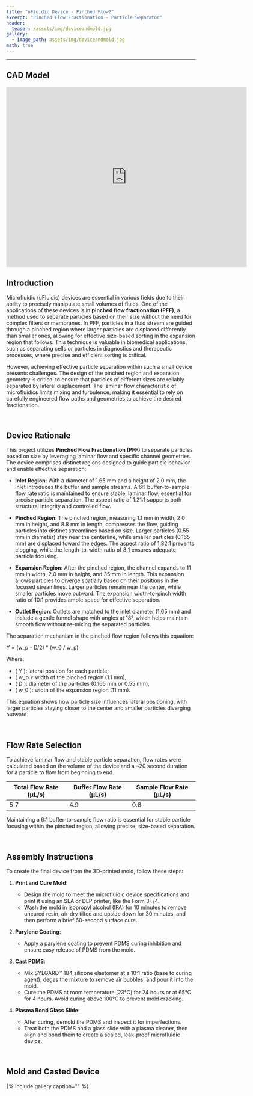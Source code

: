 ```yaml
---
title: "uFluidic Device - Pinched Flow2"
excerpt: "Pinched Flow Fractionation - Particle Separator"
header:
  teaser: /assets/img/deviceandmold.jpg
gallery:
  - image_path: assets/img/deviceandmold.jpg
math: true
---
```

---

## CAD Model
<iframe src="https://vanderbilt643.autodesk360.com/shares/public/SH286ddQT78850c0d8a4dc2a679a11fc4179?mode=embed" width="640" height="480" allowfullscreen="true" webkitallowfullscreen="true" mozallowfullscreen="true" frameborder="0"></iframe>

<br>

## Introduction

Microfluidic (uFluidic) devices are essential in various fields due to their ability to precisely manipulate small volumes of fluids. One of the applications of these devices is in **pinched flow fractionation (PFF)**, a method used to separate particles based on their size without the need for complex filters or membranes. In PFF, particles in a fluid stream are guided through a pinched region where larger particles are displaced differently than smaller ones, allowing for effective size-based sorting in the expansion region that follows. This technique is valuable in biomedical applications, such as separating cells or particles in diagnostics and therapeutic processes, where precise and efficient sorting is critical.

However, achieving effective particle separation within such a small device presents challenges. The design of the pinched region and expansion geometry is critical to ensure that particles of different sizes are reliably separated by lateral displacement. The laminar flow characteristic of microfluidics limits mixing and turbulence, making it essential to rely on carefully engineered flow paths and geometries to achieve the desired fractionation.

<br>

## Device Rationale

This project utilizes **Pinched Flow Fractionation (PFF)** to separate particles based on size by leveraging laminar flow and specific channel geometries. The device comprises distinct regions designed to guide particle behavior and enable effective separation:

- **Inlet Region**: With a diameter of 1.65 mm and a height of 2.0 mm, the inlet introduces the buffer and sample streams. A 6:1 buffer-to-sample flow rate ratio is maintained to ensure stable, laminar flow, essential for precise particle separation. The aspect ratio of 1.21:1 supports both structural integrity and controlled flow.

- **Pinched Region**: The pinched region, measuring 1.1 mm in width, 2.0 mm in height, and 8.8 mm in length, compresses the flow, guiding particles into distinct streamlines based on size. Larger particles (0.55 mm in diameter) stay near the centerline, while smaller particles (0.165 mm) are displaced toward the edges. The aspect ratio of 1.82:1 prevents clogging, while the length-to-width ratio of 8:1 ensures adequate particle focusing.

- **Expansion Region**: After the pinched region, the channel expands to 11 mm in width, 2.0 mm in height, and 35 mm in length. This expansion allows particles to diverge spatially based on their positions in the focused streamlines. Larger particles remain near the center, while smaller particles move outward. The expansion width-to-pinch width ratio of 10:1 provides ample space for effective separation.

- **Outlet Region**: Outlets are matched to the inlet diameter (1.65 mm) and include a gentle funnel shape with angles at 18°, which helps maintain smooth flow without re-mixing the separated particles.

The separation mechanism in the pinched flow region follows this equation:

Y = (w_p - D/2) * (w_0 / w_p)

Where:
   - \( Y \): lateral position for each particle,
   - \( w_p \): width of the pinched region (1.1 mm),
   - \( D \): diameter of the particles (0.165 mm or 0.55 mm),
   - \( w_0 \): width of the expansion region (11 mm).

This equation shows how particle size influences lateral positioning, with larger particles staying closer to the center and smaller particles diverging outward.

<br>

## Flow Rate Selection

To achieve laminar flow and stable particle separation, flow rates were calculated based on the volume of the device and a ~20 second duration for a particle to flow from beginning to end.

| **Total Flow Rate (µL/s)** | **Buffer Flow Rate (µL/s)** | **Sample Flow Rate (µL/s)** |
|----------------------------|-----------------------------|-----------------------------|
| 5.7                         | 4.9                        | 0.8                         |


Maintaining a 6:1 buffer-to-sample flow ratio is essential for stable particle focusing within the pinched region, allowing precise, size-based separation.

<br>

## Assembly Instructions

To create the final device from the 3D-printed mold, follow these steps:

1. **Print and Cure Mold**:
   - Design the mold to meet the microfluidic device specifications and print it using an SLA or DLP printer, like the Form 3+/4.
   - Wash the mold in isopropyl alcohol (IPA) for 10 minutes to remove uncured resin, air-dry tilted and upside down for 30 minutes, and then perform a brief 60-second surface cure.

2. **Parylene Coating**:
   - Apply a parylene coating to prevent PDMS curing inhibition and ensure easy release of PDMS from the mold.

3. **Cast PDMS**:
   - Mix SYLGARD™ 184 silicone elastomer at a 10:1 ratio (base to curing agent), degas the mixture to remove air bubbles, and pour it into the mold.
   - Cure the PDMS at room temperature (23°C) for 24 hours or at 65°C for 4 hours. Avoid curing above 100°C to prevent mold cracking.

4. **Plasma Bond Glass Slide**:
   - After curing, demold the PDMS and inspect it for imperfections.
   - Treat both the PDMS and a glass slide with a plasma cleaner, then align and bond them to create a sealed, leak-proof microfluidic device.

<br>

## Mold and Casted Device

{% include gallery caption="" %}
